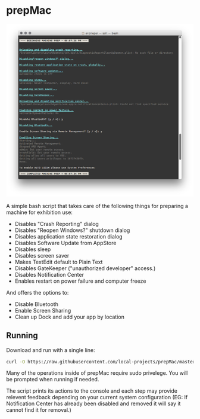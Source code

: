 # prepMac

![Screenshot](https://raw.githubusercontent.com/local-projects/prepMac/screenshots/screen01.png)

A simple bash script that takes care of the following things for preparing a machine for exhibition use:

- Disables "Crash Reporting" dialog
- Disables "Reopen Windows?" shutdown dialog
- Disables application state restoration dialog
- Disables Software Update from AppStore
- Disables sleep
- Disables screen saver
- Makes TextEdit default to Plain Text
- Disables GateKeeper ("unauthorized developer" access.)
- Disables Notification Center
- Enables restart on power failure and computer freeze

And offers the options to:

- Disable Bluetooth
- Enable Screen Sharing
- Clean up Dock and add your app by location

## Running

Download and run with a single line:

```sh
curl -O https://raw.githubusercontent.com/local-projects/prepMac/master/prepMac.sh; bash prepMac.sh; rm prepMac.sh;
```

Many of the operations inside of prepMac require sudo privelege. You will be prompted when running if needed.

The script prints its actions to the console and each step may provide relevent feedback depending on your current system configuration (EG: If Notification Center has already been disabled and removed it will say it cannot find it for removal.)
